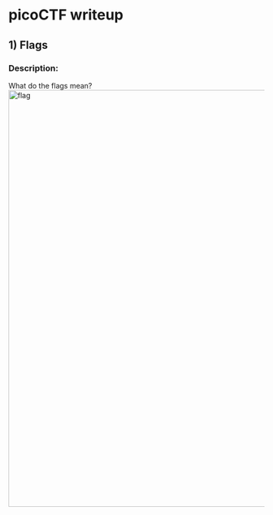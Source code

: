 # picoCTF writeup
## 1) Flags

### Description:
What do the flags mean? <img width="821" alt="flag" src="https://github.com/saanvivi/picoCTF-writeup/assets/145047724/f49b7662-491e-4f3f-bbfe-fd0801f24ce1"> <br>

